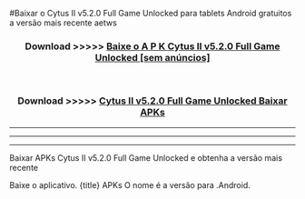 #Baixar o Cytus II v5.2.0 Full Game Unlocked   para tablets Android gratuitos a versão mais recente aetws


<div align="center">
<h3>Download >>>>> <a href="https://pt-web.web.app/?pt= Cytus II v5.2.0 Full Game Unlocked ">Baixe o A P K Cytus II v5.2.0 Full Game Unlocked  [sem anúncios]</a></h3><br>

<h3>Download >>>>> <a href="https://pt-web.web.app/?pt= Cytus II v5.2.0 Full Game Unlocked ">Cytus II v5.2.0 Full Game Unlocked  Baixar APKs</a></h3>
</div>

----------------------------------------------------------

----------------------------------------------------------

----------------------------------------------------------

Baixar APKs Cytus II v5.2.0 Full Game Unlocked  e obtenha a versão mais recente

Baixe o aplicativo. {title} APKs O nome é a versão para .Android.


